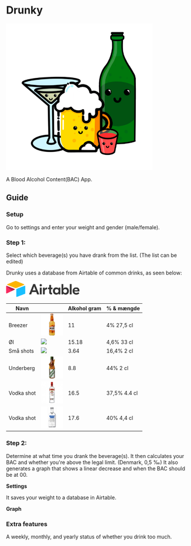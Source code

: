 # Drunky
<img src="/assets/img/DrunkyAppLogo.png" style="width:400px">

A Blood Alcohol Content(BAC) App.

## Guide

### Setup

Go to settings and enter your weight and gender (male/female).

### Step 1:

Select which beverage(s) you have drank from the list. (The list can be edited)

Drunky uses a database from Airtable of common drinks, as seen below:

<img src="/assets/img/AirtableLogo.png" style="width:200px">

<table><thead>
  <tr>
    <th>Navn</th>
    <th></th>
    <th>Alkohol gram</th>
    <th>% & mængde</th>
  </tr></thead>
<tbody>
  <tr>
    <td>Breezer</td>
    <td> <img src="/assets/img/Breezer.png" style="width:60px"> </td>
    <td>11</td>
    <td>4% 27,5 cl</td>
  </tr>
  <tr>
    <td>Øl</td>
    <td> <img src="/assets/img/Øl.jpg" style="width:60px"> </td>
    <td>15.18</td>
    <td>4,6% 33 cl</td>
  </tr>
  <tr>
    <td>Små shots</td>
    <td> <img src="/assets/img/SmåShots.jpg" style="width:60px"> </td>
    <td>3.64</td>
    <td>16,4% 2 cl</td>
  </tr>
  <tr>
    <td>Underberg</td>
    <td> <img src="/assets/img/Underberg.jpg" style="width:60px"> </td>
    <td>8.8</td>
    <td>44% 2 cl</td>
  </tr>
  <tr>
    <td>Vodka shot</td>
    <td> <img src="/assets/img/VodkaShot.jpg" style="width:60px"> </td>
    <td>16.5</td>
    <td>37,5% 4.4 cl</td>
  </tr>
  <tr>
    <td>Vodka shot</td>
    <td> <img src="/assets/img/VodkaShot2.png" style="width:60px"> </td>
    <td>17.6</td>
    <td>40% 4,4 cl</td>
  </tr>
</tbody>
</table>

### Step 2:

Determine at what time you drank the beverage(s).
It then calculates your BAC and whether you're above the legal limit. (Denmark, 0,5 ‰)
It also generates a graph that shows a linear decrease and when the BAC should be at 00. 

**Settings**

It saves your weight to a database in Airtable.

**Graph**

### Extra features
A weekly, monthly, and yearly status of whether you drink too much.
